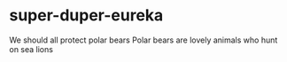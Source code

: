 # super-duper-eureka
We should all protect polar bears 
Polar bears are lovely animals who hunt on sea lions

